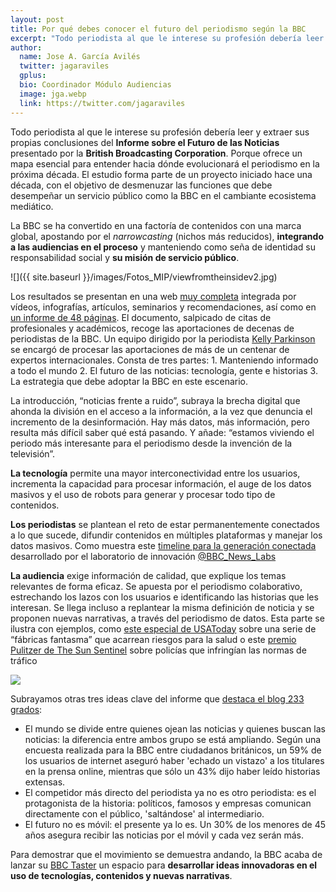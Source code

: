 ```yaml
---
layout: post
title: Por qué debes conocer el futuro del periodismo según la BBC
excerpt: "Todo periodista al que le interese su profesión debería leer y extraer sus propias conclusiones del Informe sobre el Futuro de las Noticias presentado por la British Broadcasting Corporation. Porque ofrece un mapa esencial para entender hacia dónde evolucionará el periodismo en la próxima década. El estudio forma parte de un proyecto iniciado hace una década, con el objetivo de desmenuzar las funciones que debe desempeñar un servicio público como la BBC en el cambiante ecosistema mediático."
author:
  name: Jose A. García Avilés
  twitter: jagaraviles
  gplus:  
  bio: Coordinador Módulo Audiencias
  image: jga.webp
  link: https://twitter.com/jagaraviles
---
```

Todo periodista al que le interese su profesión debería leer y extraer sus propias conclusiones del **Informe sobre el Futuro de las Noticias** presentado por la **British Broadcasting Corporation**. Porque ofrece un mapa esencial para entender hacia dónde evolucionará el periodismo en la próxima década. El estudio forma parte de un proyecto iniciado hace una década, con el objetivo de desmenuzar las funciones que debe desempeñar un servicio público como la BBC en el cambiante ecosistema mediático.

La BBC se ha convertido en una factoría de contenidos con una marca global, apostando por el _narrowcasting_ (nichos más reducidos), **integrando a las audiencias en el proceso** y manteniendo como seña de identidad su responsabilidad social y **su misión de servicio público**.

![]({{ site.baseurl }}/images/Fotos_MIP/viewfromtheinsidev2.jpg)

Los resultados se presentan en una web [muy completa](http://www.bbc.co.uk/news/resources/idt-bbb9e158-4a1b-43c7-8b3b-9651938d4d6a) integrada por vídeos, infografías, artículos, seminarios y recomendaciones, así como en [un informe de 48 páginas](http://newsimg.bbc.co.uk/1/shared/bsp/hi/pdfs/28_01_15futureofnews.pdf). El documento, salpicado de citas de profesionales y académicos,  recoge las aportaciones de decenas de periodistas de la BBC. Un equipo dirigido por la periodista [Kelly Parkinson](https://twitter.com/KP_Parkinson) se encargó de procesar las aportaciones de más de un centenar de expertos internacionales. Consta de tres partes: 1. Manteniendo informado a todo el mundo 2. El futuro de las noticias: tecnología, gente e historias 3. La estrategia que debe adoptar la BBC en este escenario.

La introducción, “noticias frente a ruido”, subraya la brecha digital que ahonda la división en el acceso a la información, a la vez que denuncia el incremento de la desinformación. Hay más datos, más información, pero resulta más difícil saber qué está pasando. Y añade: “estamos viviendo el periodo más interesante para el periodismo desde la invención de la televisión”.

**La tecnología** permite una mayor interconectividad entre los usuarios, incrementa la capacidad para procesar información, el auge de los datos masivos y el uso de robots para generar y procesar todo tipo de contenidos.

**Los periodistas** se plantean el reto de estar permanentemente conectados a lo que sucede, difundir contenidos en múltiples plataformas y manejar los datos masivos. Como muestra este [timeline para la generación conectada](http://www.bbc.com/news/uk-31012118) desarrollado por el laboratorio de innovación [@BBC_News_Labs](https://twitter.com/BBC_News_Labs)

**La audiencia** exige información de calidad, que explique los temas relevantes de forma eficaz. Se apuesta por el periodismo colaborativo, estrechando los lazos con los usuarios e identificando las historias que les interesan. Se llega incluso a replantear la misma definición de noticia y se proponen nuevas narrativas, a través del periodismo de datos. Esta parte se ilustra con ejemplos, como [este especial de USAToday](http://www.usatoday.com/topic/B68DCD3E-7E3F-424A-BDA4-41077D772EA1/ghostfactories/)  sobre una serie de “fábricas fantasma” que acarrean riesgos para la salud o este [premio Pulitzer de The Sun Sentinel](http://www.pulitzer.org/works/2013-Public-Service) sobre policías que infringían las normas de tráfico

![](https://ichef.bbci.co.uk/news/1024/media/images/80572000/gif/_80572084_timeline-small.gif)

Subrayamos otras tres ideas clave del informe que [destaca el blog 233 grados](http://233grados.lainformacion.com/blog/2015/02/as%C3%AD-ve-la-bbc-el-futuro-del-periodismo.html):
 
* El mundo se divide entre quienes ojean las noticias y quienes buscan las noticias: la diferencia entre ambos grupo se está ampliando. Según una encuesta realizada para la BBC entre ciudadanos británicos, un 59% de los usuarios de internet aseguró haber 'echado un vistazo' a los titulares en la prensa online, mientras que sólo un 43% dijo haber leído historias extensas.
* El competidor más directo del periodista ya no es otro periodista: es el protagonista de la historia: políticos, famosos y empresas comunican directamente con el público, 'saltándose' al intermediario.
* El futuro no es móvil: el presente ya lo es. Un 30% de los menores de 45 años asegura recibir las noticias por el móvil y cada vez serán más.
 
Para demostrar que el movimiento se demuestra andando, la BBC acaba de lanzar su [BBC Taster](http://www.bbc.co.uk/taster) un espacio para **desarrollar ideas innovadoras en el uso de tecnologías, contenidos y nuevas narrativas**.